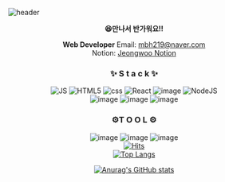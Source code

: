<!--
**MoonjeongWoo/Moonjeongwoo** is a ✨ _special_ ✨ repository because its `README.md` (this file) appears on your GitHub profile.

Here are some ideas to get you started:

- 🔭 I’m currently working on ...
- 🌱 I’m currently learning ...
- 👯 I’m looking to collaborate on ...
- 🤔 I’m looking for help with ...
- 💬 Ask me about ...
- 📫 How to reach me: ...
- 😄 Pronouns: ...
- ⚡ Fun fact: ...
  -->

![header](https://capsule-render.vercel.app/api?type=waving&color=gradient&height=300&section=header&text=jeongWoo%20Moon😊&fontSize=90)

<div align=center>
  
<strong>😆만나서 반가워요!!</strong>
  
**Web Developer**
Email: mbh219@naver.com <br>
Notion: [Jeongwoo Notion](https://www.notion.so/moonjeongwoo/JW-s-notion-4b964b567dfb4129b73ce4fcf363a3c3)
  
  
<h3> ✨ S t a c k ✨ </h3> 

![JS](https://img.shields.io/badge/JavaScript-F7DF1E?style=flat-square&logo=JavaScript&logoColor=black) ![HTML5](https://img.shields.io/badge/HTML5-E34F26?style=flat-square&logo=HTML5&logoColor=white) ![css](https://img.shields.io/badge/CSS-1572B6?style=flat-square&logo=CSS3&logoColor=white) ![React](https://img.shields.io/badge/React-61DAFB?style=flat-square&logo=React&logoColor=white) ![image](https://user-images.githubusercontent.com/106897607/201861907-bc674c35-31a6-4aec-9bf2-81f4a0c52596.png)
![NodeJS](https://img.shields.io/badge/Node.js-339933?style=flat-square&logo=Node.js&logoColor=white)
  <br/>
![image](https://user-images.githubusercontent.com/106897607/201862262-e68dcc0c-b570-4b95-b36c-66bbaf2a538a.png)
![image](https://user-images.githubusercontent.com/106897607/201862410-8005efa4-965a-4526-bf10-82efd09f6bc8.png)
![image](https://user-images.githubusercontent.com/106897607/201863611-64bdc54e-1a5c-4254-93e8-07f6d764d73e.png)  
<h3> ⚙️T O O L ⚙️ </h3>
  
![image](https://user-images.githubusercontent.com/106897607/201862973-a6e7f24c-73eb-4646-bcae-aa7a4aa56cd8.png)
![image](https://user-images.githubusercontent.com/106897607/201863558-92296cc2-b161-4ab3-ad32-ee616f526150.png)
![image](https://user-images.githubusercontent.com/106897607/201863711-fbfbbecc-57f6-4921-9217-25ee65fe2a4b.png) 
<br>
[![Hits](https://hits.seeyoufarm.com/api/count/incr/badge.svg?url=https%3A%2F%2Fgithub.com%2FMoonjeongWoo%2Fhit-counter&count_bg=%23999FFA&title_bg=%23E8B4B4&icon=&icon_color=%23DE7171&title=hits&edge_flat=false)](https://hits.seeyoufarm.com)
<br/>
[![Top Langs](https://github-readme-stats.vercel.app/api/top-langs/?username=MoonjeongWoo)](https://github.com/MoonjeongWoo/github-readme-stats)

[![Anurag's GitHub stats](https://github-readme-stats.vercel.app/api?username=MoonjeongWoo)](https://github.com/MoonjeongWoo/github-readme-stats)

</div>
